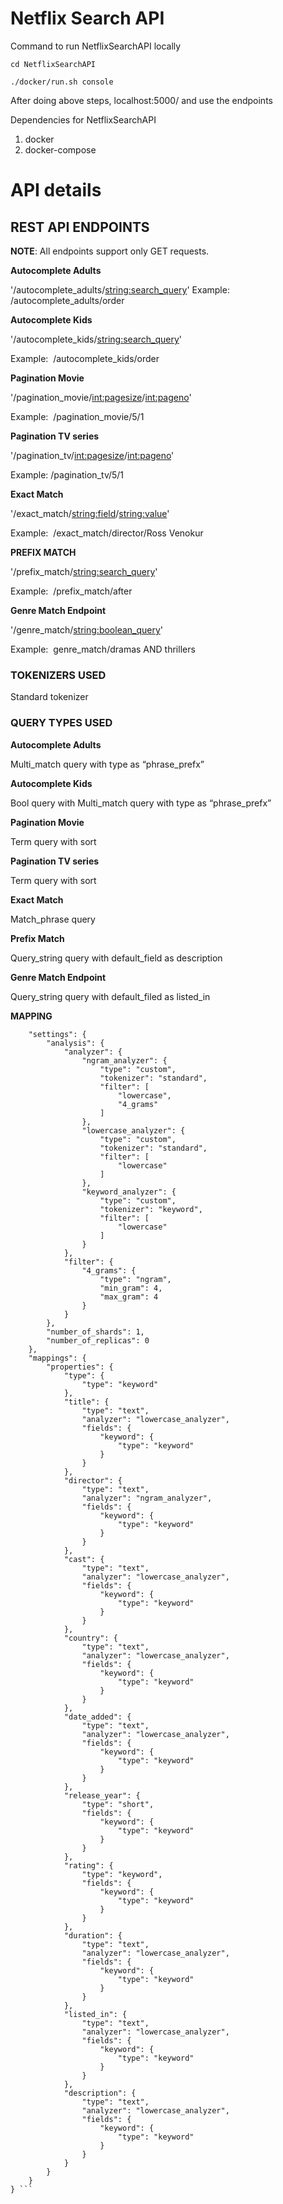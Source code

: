 # Netflix Search API
Command to run NetflixSearchAPI locally

`cd NetflixSearchAPI`

`./docker/run.sh console`

After doing above steps, localhost:5000/ and use the endpoints

Dependencies for NetflixSearchAPI
1. docker
2. docker-compose

# API details

<!-- ### DOMIAN​ : “​ https://netflix-ds501.herokuapp.com​ ” -->

## REST API ENDPOINTS
**NOTE**: All endpoints support only GET requests.

**Autocomplete Adults**

'/autocomplete_adults/<string:search_query>'
Example: ​ /autocomplete_adults/order

**Autocomplete Kids**

'/autocomplete_kids/<string:search_query>'

Example: ​ /autocomplete_kids/order

**Pagination Movie**

'/pagination_movie/<int:pagesize>/<int:pageno>'

Example: ​ /pagination_movie/5/1

**Pagination TV series**

'/pagination_tv/<int:pagesize>/<int:pageno>'

Example:​ /pagination_tv/5/1

**Exact Match**

'/exact_match/<string:field>/<string:value>'

Example: ​ /exact_match/director/Ross Venokur

**PREFIX MATCH**

'/prefix_match/<string:search_query>'

Example: ​ /prefix_match/after

**Genre Match Endpoint**

'/genre_match/<string:boolean_query>'

Example: ​ genre_match/dramas AND thrillers


### TOKENIZERS USED
Standard tokenizer

### **QUERY TYPES USED**

**Autocomplete Adults**

Multi_match query with type as “phrase_prefx”

**Autocomplete Kids**

Bool query with Multi_match query with type as “phrase_prefx”

**Pagination Movie**

Term query with sort

**Pagination TV series**

Term query with sort

**Exact Match**

Match_phrase query

**Prefix Match**

Query_string query with default_field as description

**Genre Match Endpoint**

Query_string query with default_filed as listed_in

**MAPPING**
``` {
    "settings": {
        "analysis": {
            "analyzer": {
                "ngram_analyzer": {
                    "type": "custom",
                    "tokenizer": "standard",
                    "filter": [
                        "lowercase",
                        "4_grams"
                    ]
                },
                "lowercase_analyzer": {
                    "type": "custom",
                    "tokenizer": "standard",
                    "filter": [
                        "lowercase"
                    ]
                },
                "keyword_analyzer": {
                    "type": "custom",
                    "tokenizer": "keyword",
                    "filter": [
                        "lowercase"
                    ]
                }
            },
            "filter": {
                "4_grams": {
                    "type": "ngram",
                    "min_gram": 4,
                    "max_gram": 4
                }
            }
        },
        "number_of_shards": 1,
        "number_of_replicas": 0
    },
    "mappings": {
        "properties": {
            "type": {
                "type": "keyword"
            },
            "title": {
                "type": "text",
                "analyzer": "lowercase_analyzer",
                "fields": {
                    "keyword": {
                        "type": "keyword"
                    }
                }
            },
            "director": {
                "type": "text",
                "analyzer": "ngram_analyzer",
                "fields": {
                    "keyword": {
                        "type": "keyword"
                    }
                }
            },
            "cast": {
                "type": "text",
                "analyzer": "lowercase_analyzer",
                "fields": {
                    "keyword": {
                        "type": "keyword"
                    }
                }
            },
            "country": {
                "type": "text",
                "analyzer": "lowercase_analyzer",
                "fields": {
                    "keyword": {
                        "type": "keyword"
                    }
                }
            },
            "date_added": {
                "type": "text",
                "analyzer": "lowercase_analyzer",
                "fields": {
                    "keyword": {
                        "type": "keyword"
                    }
                }
            },
            "release_year": {
                "type": "short",
                "fields": {
                    "keyword": {
                        "type": "keyword"
                    }
                }
            },
            "rating": {
                "type": "keyword",
                "fields": {
                    "keyword": {
                        "type": "keyword"
                    }
                }
            },
            "duration": {
                "type": "text",
                "analyzer": "lowercase_analyzer",
                "fields": {
                    "keyword": {
                        "type": "keyword"
                    }
                }
            },
            "listed_in": {
                "type": "text",
                "analyzer": "lowercase_analyzer",
                "fields": {
                    "keyword": {
                        "type": "keyword"
                    }
                }
            },
            "description": {
                "type": "text",
                "analyzer": "lowercase_analyzer",
                "fields": {
                    "keyword": {
                        "type": "keyword"
                    }
                }
            }
        }
    }
} ```
